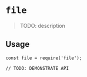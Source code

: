 # `file`

> TODO: description

## Usage

```
const file = require('file');

// TODO: DEMONSTRATE API
```
